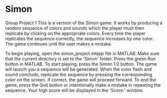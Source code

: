 # Simon
 Group Project 1
This is a version of the Simon game. It works by producing a random sequence of colors and sounds which the player must then replicate by clicking on the appropriate colors. Every time the player replicates the sequence correctly, the sequence increases by one color. The game continues until the user makes a mistake.

To begin playing, open the simon_project.mlapp file in MATLAB. Make sure that the current directory is set to the 'Simon' folder. Press the green Run button in MATLAB. To start playing, press the Simon 1.0 button. The game will launch you a sequence will be generated. When the color flash and sound conclude, replicate the sequence by pressing the corresponding color on the screen. If correct, the game will proceed forward.
To end the game, press the Quit button or intentionally make a mistake in repeating the sequence. Your high score will be displayed in the 'Score:' window.
